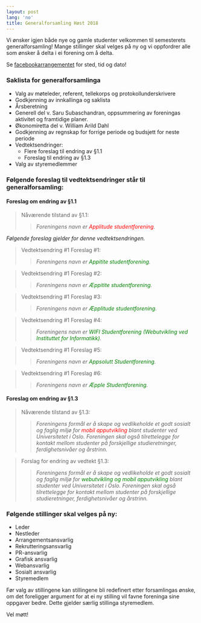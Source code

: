```yaml
---
layout: post
lang: 'no'
title: Generalforsamling Høst 2018
---
```

Vi ønsker igjen både nye og gamle studenter velkommen til semesterets generalforsamling!
Mange stillinger skal velges på ny og vi oppfordrer alle som ønsker å delta i ei forening om å delta.

Se [facebookarrangementet](https://www.facebook.com/events/767214986971498/) for sted, tid og dato!

### Saklista for generalforsamlinga
- Valg av møteleder, referent, tellekorps og protokollunderskrivere
- Godkjenning av innkallinga og saklista
- Årsberetning
- Generell del v. Saru Subaschandran, oppsummering av foreningas aktivitet og framtidige planer.
- Økonomiretta del v. William Arild Dahl
- Godkjenning av regnskap for forrige periode og budsjett for neste periode
- Vedtektsendringer:
  - Flere foreslag til endring av §1.1
  - Foreslag til endring av §1.3
- Valg av styremedlemmer

### Følgende foreslag til vedtektsendringer står til generalforsamling:

#### Foreslag om endring av §1.1
> Nåværende tilstand av §1.1:
>> _Foreningens navn er <span style="color:red">Applitude studentforening</span>._

*Følgende foreslag gjelder for denne vedtektsendringen.*

> Vedtektsendring #1 Foreslag #1:
>> _Foreningens navn er <span style="color:green">Appitite studentforening</span>._


> Vedtektsendring #1 Foreslag #2:
>> _Foreningens navn er <span style="color:green">Æppitite studentforening</span>._


> Vedtektsendring #1 Foreslag #3:
>> _Foreningens navn er <span style="color:green">Æpplitude studentforening</span>._


> Vedtektsendring #1 Foreslag #4:
>> _Foreningens navn er <span style="color:green">WIFI Studentforening (Webutvikling ved Instituttet for Informatikk)</span>._


> Vedtektsendring #1 Foreslag #5:
>> _Foreningens navn er <span style="color:green">Appsolutt Studentforening</span>._


> Vedtektsendring #1 Foreslag #6:
>> _Foreningens navn er <span style="color:green">Æpple Studentforening</span>._

#### Foreslag om endring av §1.3
> Nåværende tilstand av §1.3:
>> _Foreningens formål er å skape og vedlikeholde et godt sosialt og faglig miljø for <span style="color:red">mobil apputvikling</span> blant studenter ved Universitetet i Oslo. Foreningen skal også tilrettelegge for kontakt mellom studenter på forskjellige studieretninger, ferdighetsnivåer og årstrinn._

> Forslag for endring av vedtekt §1.3:
>> _Foreningens formål er å skape og vedlikeholde et godt sosialt og faglig miljø for <span style="color:green">webutvikling og mobil apputvikling</span> blant studenter ved Universitetet i Oslo. Foreningen skal også tilrettelegge for kontakt mellom studenter på forskjellige studieretninger, ferdighetsnivåer og årstrinn._


### Følgende stillinger skal velges på ny:

- Leder
- Nestleder
- Arrangementsansvarlig
- Rekrutteringsansvarlig
- PR-ansvarlig
- Grafisk ansvarlig
- Webansvarlig
- Sosialt ansvarlig
- Styremedlem

Før valg av stillingene kan stillingene bli redefinert etter forsamlingas ønske, om
det foreligger argument for at ei ny stilling vil favne foreninga sine oppgaver bedre.
Dette gjelder særlig stillinga styremedlem.

Vel møtt!
